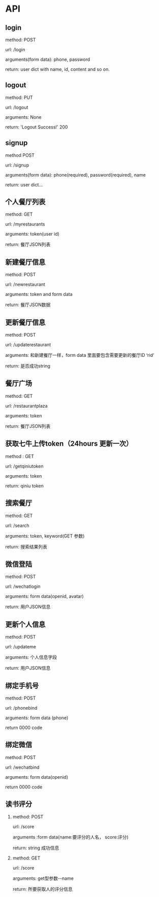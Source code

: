 # API

## login

method: POST

url: /login

arguments(form data): phone, password

return: user dict with name, id, content and so on.


## logout

method: PUT

url: /logout

arguments: None

return: 'Logout Success!' 200


## signup

method POST

url: /signup

arguments(form data): phone(required), password(required), name

return: user dict... 


## 个人餐厅列表

method: GET

url: /myrestaurants

arguments: token(user id)

return: 餐厅JSON列表

## 新建餐厅信息

method: POST

url: /newrestaurant

arguments: token and form data

return: 餐厅JSON数据

## 更新餐厅信息

method: POST

url: /updaterestaurant

arguments: 和新建餐厅一样，form data 里面要包含需要更新的餐厅ID ‘rid’

return: 是否成功string


## 餐厅广场

method: GET

url: /restaurantplaza

arguments: token

return: 餐厅JSON列表

## 获取七牛上传token（24hours 更新一次）

method : GET

url: /getqiniutoken

arguments: token

return: qiniu token

## 搜索餐厅

method: GET

url: /search

arguments: token, keyword(GET 参数)

return: 搜索结果列表


## 微信登陆

method: POST

url: /wechatlogin

arguments: form data(openid, avatar)

return: 用户JSON信息


## 更新个人信息

method: POST

url: /updateme

arguments: 个人信息字段

return: 用户JSON信息

## 绑定手机号

method: POST

url: /phonebind

arguments: form data (phone)

return 0000 code

## 绑定微信

method: POST

url: /wechatbind

arguments: form data(openid)

return 0000 code


## 读书评分

1. method: POST

	url: /score

	arguments :form data(name:要评分的人名， score:评分)

	return: string 成功信息

2. method: GET

	url: /score
	
	arguments: get型参数--name 
	
	return: 所要获取人的评分信息
	

